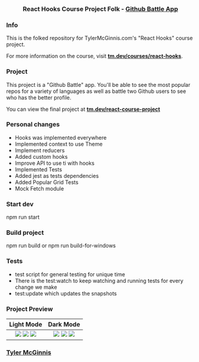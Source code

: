 <h3 align="center">React Hooks Course Project Folk - <a href="https://ui-github-battle.netlify.com/">Github Battle App</a></h3>

### Info

This is the folked repository for TylerMcGinnis.com's "React Hooks" course project. 

For more information on the course, visit __[tm.dev/courses/react-hooks](https://tm.dev/courses/react-hooks/)__.

### Project

This project is a "Github Battle" app. You'll be able to see the most popular repos for a variety of languages as well as battle two Github users to see who has the better profile.

You can view the final project at __[tm.dev/react-course-project](https://ui-github-battle.netlify.com/)__

### Personal changes
* Hooks was implemented everywhere
 * Implemented context to use Theme
 * Implement reducers
 * Added custom hooks
* Improve API to use ti with hooks
* Implemented Tests
 * Added jest as tests dependencies
 * Added Popular Grid Tests
 * Mock Fetch module

### Start dev
npm run start

### Build project
npm run build
or
npm run build-for-windows

### Tests
* test script for general testing for unique time
* There is the test:watch to keep watching and running tests for every change we make
* test:update which updates the snapshots


### Project Preview

Light Mode          |  Dark Mode
:-------------------------:|:-------------------------:
![](https://user-images.githubusercontent.com/2933430/53439193-c39e1f00-39be-11e9-848f-d327f0ef5f53.png) ![](https://user-images.githubusercontent.com/2933430/53439196-c39e1f00-39be-11e9-875e-6f4aea52f099.png) ![](https://user-images.githubusercontent.com/2933430/53439197-c39e1f00-39be-11e9-8d17-d303692e5dd2.png) |  ![](https://user-images.githubusercontent.com/2933430/53439194-c39e1f00-39be-11e9-8302-dcea6dae726a.png) ![](https://user-images.githubusercontent.com/2933430/53439195-c39e1f00-39be-11e9-9d10-488311266460.png) ![](https://user-images.githubusercontent.com/2933430/53439198-c39e1f00-39be-11e9-8bb8-d12687113a2e.png)

### [Tyler McGinnis](https://twitter.com/tylermcginnis)
